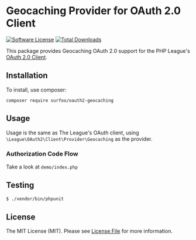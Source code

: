 # Geocaching Provider for OAuth 2.0 Client
[![Software License](https://img.shields.io/badge/license-MIT-brightgreen.svg?style=flat-square)](LICENSE.md)
[![Total Downloads](https://img.shields.io/packagist/dt/surfoo/oauth2-geocaching.svg?style=flat-square)](https://packagist.org/packages/Surfoo/oauth2-geocaching)

This package provides Geocaching OAuth 2.0 support for the PHP League's [OAuth 2.0 Client](https://github.com/thephpleague/oauth2-client).

## Installation

To install, use composer:

```
composer require surfoo/oauth2-geocaching
```

## Usage

Usage is the same as The League's OAuth client, using `\League\OAuth2\Client\Provider\Geocaching` as the provider.

### Authorization Code Flow

Take a look at `demo/index.php`

## Testing

``` bash
$ ./vendor/bin/phpunit
```

## License

The MIT License (MIT). Please see [License File](https://github.com/Surfoo/oauth2-geocaching/blob/master/LICENSE) for more information.
